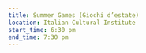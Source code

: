 ```yaml
---
title: Summer Games (Giochi d’estate)
location: Italian Cultural Institute
start_time: 6:30 pm
end_time: 7:30 pm
---
```

